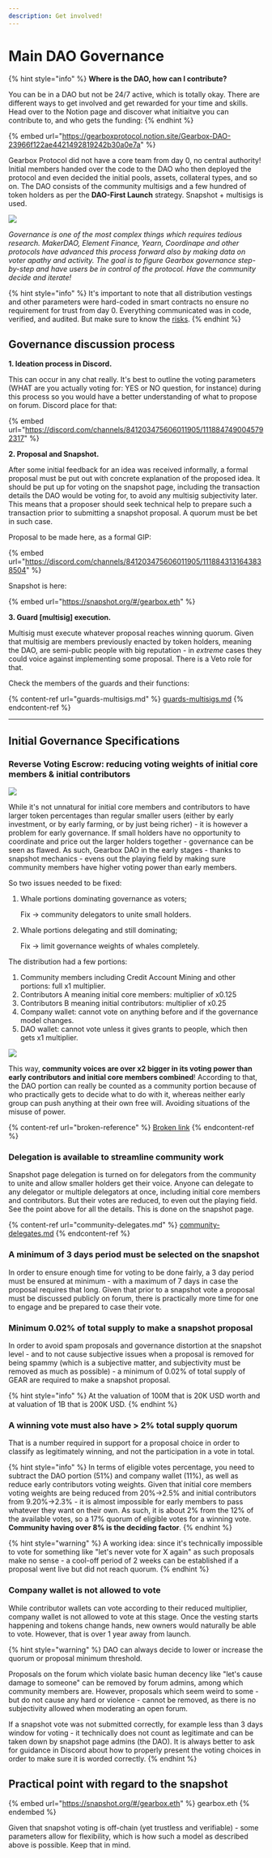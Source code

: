 ```yaml
---
description: Get involved!
---
```


# Main DAO Governance

{% hint style="info" %}
**Where is the DAO, how can I contribute?**

You can be in a DAO but not be 24/7 active, which is totally okay. There are different ways to get involved and get rewarded for your time and skills. Head over to the Notion page and discover what initiaitve you can contribute to, and who gets the funding:
{% endhint %}

{% embed url="https://gearboxprotocol.notion.site/Gearbox-DAO-23966f122ae4421492819242b30a0e7a" %}

Gearbox Protocol did not have a core team from day 0, no central authority! Initial members handed over the code to the DAO who then deployed the protocol and even decided the initial pools, assets, collateral types, and so on. The DAO consists of the community multisigs and a few hundred of token holders as per the **DAO-First Launch** strategy. Snapshot + multisigs is used.

![](<../../.gitbook/assets/Screenshot 2021-10-18 at 21.23.24 (1).png>)

_Governance is one of the most complex things which requires tedious research. MakerDAO, Element Finance, Yearn, Coordinape and other protocols have advanced this process forward also by making data on voter apathy and activity. The goal is to figure Gearbox governance step-by-step and have users be in control of the protocol. Have the community decide and iterate!_

{% hint style="info" %}
It's important to note that all distribution vestings and other parameters were hard-coded in smart contracts no ensure no requirement for trust from day 0. Everything communicated was in code, verified, and audited. But make sure to know the [risks](../../risk-and-security/risks-terms.md).
{% endhint %}

## Governance discussion process

**1. Ideation process in Discord.**

This can occur in any chat really. It's best to outline the voting parameters (WHAT are you actually voting for: YES or NO question, for instance) during this process so you would have a better understanding of what to propose on forum. Discord place for that:

{% embed url="https://discord.com/channels/841203475606011905/1118847490045792317" %}

**2. Proposal and Snapshot.**

After some initial feedback for an idea was received informally, a formal proposal must be put out with concrete explanation of the proposed idea. It should be put up for voting on the snapshot page, including the transaction details the DAO would be voting for, to avoid any multisig subjectivity later. This means that a proposer should seek technical help to prepare such a transaction prior to submitting a snapshot proposal. A quorum must be bet in such case.

Proposal to be made here, as a formal GIP:

{% embed url="https://discord.com/channels/841203475606011905/1118843131643838504" %}

Snapshot is here:

{% embed url="https://snapshot.org/#/gearbox.eth" %}

**3. Guard \[multisig] execution.**

Multisig must execute whatever proposal reaches winning quorum. Given that multisig are members previously enacted by token holders, meaning the DAO, are semi-public people with big reputation - in _extreme_ cases they could voice against implementing some proposal. There is a Veto role for that.

Check the members of the guards and their functions:

{% content-ref url="guards-multisigs.md" %}
[guards-multisigs.md](guards-multisigs.md)
{% endcontent-ref %}

***

## Initial Governance Specifications

### Reverse Voting Escrow: reducing voting weights of initial core members & initial contributors

![](<../../.gitbook/assets/Screen Shot 2021-12-10 at 19.29.49.png>)

While it's not unnatural for initial core members and contributors to have larger token percentages than regular smaller users (either by early investment, or by early farming, or by just being richer) - it is however a problem for early governance. If small holders have no opportunity to coordinate and price out the larger holders together - governance can be seen as flawed. As such, Gearbox DAO in the early stages - thanks to snapshot mechanics - evens out the playing field by making sure community members have higher voting power than early members.&#x20;

So two issues needed to be fixed:

1.  Whale portions dominating governance as voters;

    Fix -> community delegators to unite small holders.
2.  Whale portions delegating and still dominating;

    Fix -> limit governance weights of whales completely.

The distribution had a few portions:

1. Community members including Credit Account Mining and other portions: full x1 multiplier.
2. Contributors A meaning initial core members: multiplier of x0.125
3. Contributors B meaning initial contributors: multiplier of x0.25
4. Company wallet: cannot vote on anything before and if the governance model changes.
5. DAO wallet: cannot vote unless it gives grants to people, which then gets x1 multiplier.

![](<../../.gitbook/assets/2021-12-10 22.06.43.jpg>)

This way, **community voices are over x2 bigger in its voting power than early contributors and initial core members combined**! According to that, the DAO portion can really be counted as a community portion because of who practically gets to decide what to do with it, whereas neither early group can push anything at their own free will. Avoiding situations of the misuse of power.

{% content-ref url="broken-reference" %}
[Broken link](broken-reference)
{% endcontent-ref %}

### Delegation is available to streamline community work

Snapshot page delegation is turned on for delegators from the community to unite and allow smaller holders get their voice. Anyone can delegate to any delegator or multiple delegators at once, including initial core members and contributors. But their votes are reduced, to even out the playing field. See the point above for all the details. This is done on the snapshot page.

{% content-ref url="community-delegates.md" %}
[community-delegates.md](community-delegates.md)
{% endcontent-ref %}

### A minimum of 3 days period must be selected on the snapshot

In order to ensure enough time for voting to be done fairly, a 3 day period must be ensured at minimum - with a maximum of 7 days in case the proposal requires that long. Given that prior to a snapshot vote a proposal must be discussed publicly on forum, there is practically more time for one to engage and be prepared to case their vote.

### Minimum 0.02% of total supply to make a snapshot proposal

In order to avoid spam proposals and governance distortion at the snapshot level - and to not cause subjective issues when a proposal is removed for being spammy (which is a subjective matter, and subjectivity must be removed as much as possible) - a minimum of 0.02% of total supply of GEAR are required to make a snapshot proposal.&#x20;

{% hint style="info" %}
At the valuation of 100M that is 20K USD worth and at valuation of 1B that is 200K USD.
{% endhint %}

### A winning vote must also have > 2% total supply quorum

That is a number required in support for a proposal choice in order to classify as legitimately winning, and not the participation in a vote in total.

{% hint style="info" %}
In terms of eligible votes percentage, you need to subtract the DAO portion (51%) and company wallet (11%), as well as reduce early contributors voting weights. Given that initial core members voting weights are being reduced from 20%->2.5% and initial contributors from 9.20%->2.3% - it is almost impossible for early members to pass whatever they want on their own. As such, it is about 2% from the 12% of the available votes, so a 17% quorum of eligible votes for a winning vote. **Community having over 8% is the deciding factor**.
{% endhint %}

{% hint style="warning" %}
A working idea: since it's technically impossible to vote for something like "let's never vote for X again" as such proposals make no sense - a cool-off period of 2 weeks can be established if a proposal went live but did not reach quorum.
{% endhint %}

### Company wallet is not allowed to vote&#x20;

While contributor wallets can vote according to their reduced multiplier, company wallet is not allowed to vote at this stage. Once the vesting starts happening and tokens change hands, new owners would naturally be able to vote. However, that is over 1 year away from launch.

{% hint style="warning" %}
DAO can always decide to lower or increase the quorum or proposal minimum threshold.&#x20;

Proposals on the forum which violate basic human decency like "let's cause damage to someone" can be removed by forum admins, among which community members are. However, proposals which seem weird to some - but do not cause any hard or violence - cannot be removed, as there is no subjectivity allowed when moderating an open forum.

If a snapshot vote was not submitted correctly, for example less than 3 days window for voting - it technically does not count as legitimate and can be taken down by snapshot page admins (the DAO). It is always better to ask for guidance in Discord about how to properly present the voting choices in order to make sure it is worded correctly.
{% endhint %}

## Practical point with regard to the snapshot

{% embed url="https://snapshot.org/#/gearbox.eth" %}
gearbox.eth
{% endembed %}

Given that snapshot voting is off-chain (yet trustless and verifiable) - some parameters allow for flexibility, which is how such a model as described above is possible. Keep that in mind.
